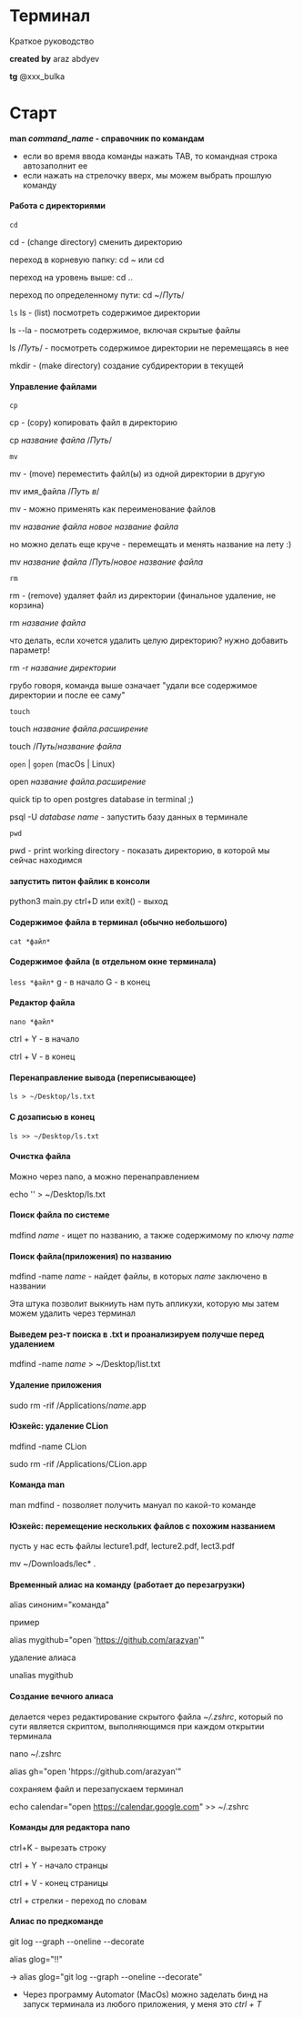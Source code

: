 # Терминал
Краткое руководство

**created by** araz abdyev

**tg** @xxx_bulka

# Старт
**man *command_name* - справочник по командам**

- если во время ввода команды нажать TAB, то командная строка автозаполнит ее
- если нажать на стрелочку вверх, мы можем выбрать прошлую команду

#### Работа с директориями
`cd`

cd - (change directory) сменить директорию

переход в корневую папку: cd ~ или cd

переход на уровень выше: cd ..

переход по определенному пути: cd ~/*Путь*/

`ls`
ls - (list) посмотреть содержимое директории

ls --la - посмотреть содержимое, включая скрытые файлы

ls /*Путь*/ - посмотреть содержимое директории не перемещаясь в нее

mkdir - (make directory) создание субдиректории в текущей

#### Управление файлами
`cp`

cp - (copy) копировать файл в директорию

cp *название файла* /*Путь*/

`mv`

mv - (move) переместить файл(ы) из одной директории в другую

mv имя_файла /*Путь в*/

mv - можно применять как переименование файлов

mv *название файла* *новое название файла*

но можно делать еще круче - перемещать и менять название на лету :)

mv *название файла*  /*Путь*/*новое название файла*

`rm`

rm - (remove) удаляет файл из директории (финальное удаление, не корзина)

rm *название файла*

что делать, если хочется удалить целую директорию? нужно добавить параметр!

rm -r *название директории*

грубо говоря, команда выше означает "удали все содержимое директории и после ее саму"

`touch`

touch *название файла.расширение*

touch /*Путь*/*название файла*

`open` | `gopen` (macOs | Linux)

open *название файла.расширение*

quick tip to open postgres database in terminal ;)

psql -U *database name* - запустить базу данных в терминале

`pwd`

pwd - print working directory - показать директорию, в которой мы сейчас находимся

#### запустить питон файлик в консоли
python3 main.py
ctrl+D или exit() - выход 

#### Содержимое файла в терминал (обычно небольшого)
```cat *файл*```

#### Содержимое файла (в отдельном окне терминала)
```less *файл*```
g - в начало
G - в конец

#### Редактор файла
```nano *файл*```

ctrl + Y - в начало 

ctrl + V  - в конец

#### Перенаправление вывода (переписывающее)
```ls > ~/Desktop/ls.txt```

#### С дозаписью в конец
```ls >> ~/Desktop/ls.txt```

#### Очистка файла
Можно через nano, а можно перенаправлением

echo '' > ~/Desktop/ls.txt

#### Поиск файла по системе
mdfind *name* - ищет по названию, а также содержимому по ключу *name*

#### Поиск файла(приложения) по названию
mdfind -name *name* - найдет файлы, в которых *name* заключено в названии

Эта штука позволит выкниуть нам путь апликухи, которую мы затем можем удалить через терминал

#### Выведем рез-т поиска в .txt и проанализируем получше перед удалением
mdfind -name *name* > ~/Desktop/list.txt

#### Удаление приложения
sudo rm -rif /Applications/*name*.app

#### Юзкейс: удаление CLion
mdfind -name CLion

sudo rm -rif /Applications/CLion.app

#### Команда man
man mdfind - позволяет получить мануал по какой-то команде

#### Юзкейс: перемещение нескольких файлов с похожим названием
пусть у нас есть файлы lecture1.pdf, lecture2.pdf, lect3.pdf

mv ~/Downloads/lec* .

#### Временный алиас на команду (работает до перезагрузки)
alias синоним="команда"

пример

alias mygithub="open 'https://github.com/arazyan'"

удаление алиаса

unalias mygithub

#### Создание вечного алиаса
делается через редактирование скрытого файла *~/.zshrc*, который по сути является скриптом, выполняющимся при каждом открытии терминала

nano ~/.zshrc

alias gh="open 'htpps://github.com/arazyan'"

сохраняем файл и перезапускаем терминал

echo calendar="open https://calendar.google.com" >> ~/.zshrc

#### Команды для редактора nano
ctrl+K - вырезать строку

ctrl + Y - начало странцы

ctrl + V - конец страницы

ctrl + стрелки - переход по словам

#### Алиас по предкоманде
git log --graph --oneline --decorate

alias glog="!!"

-> alias glog="git log --graph --oneline --decorate"

* Через программу Automator (MacOs) можно заделать бинд на запуск терминала из любого приложения, у меня это *ctrl + T*